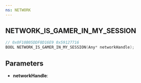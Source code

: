 ```yaml
---
ns: NETWORK
---
```

## NETWORK_IS_GAMER_IN_MY_SESSION

```c
// 0x0F10B05DDF8D16E9 0x59127716
BOOL NETWORK_IS_GAMER_IN_MY_SESSION(Any* networkHandle);
```

## Parameters
* **networkHandle**:
